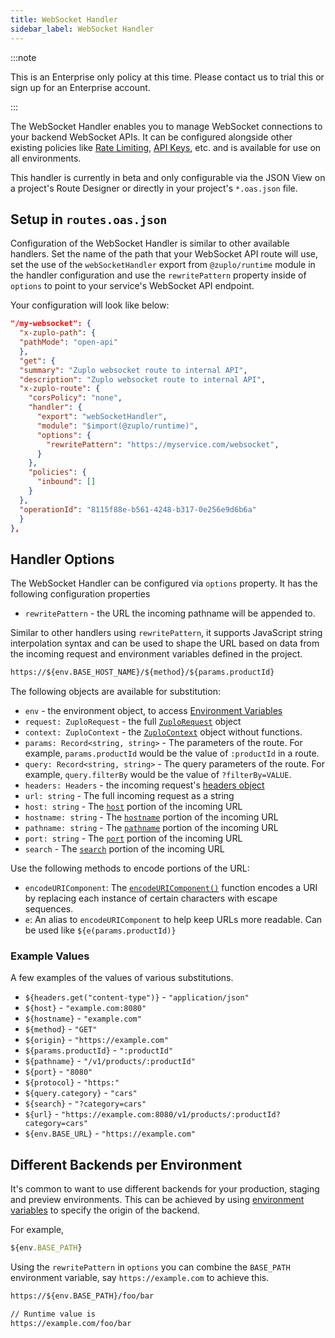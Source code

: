 ```yaml
---
title: WebSocket Handler
sidebar_label: WebSocket Handler
---
```


:::note

This is an Enterprise only policy at this time. Please contact us to trial this
or sign up for an Enterprise account.

:::

The WebSocket Handler enables you to manage WebSocket connections to your
backend WebSocket APIs. It can be configured alongside other existing policies
like [Rate Limiting](../policies/rate-limit-inbound.md),
[API Keys](../policies/api-key-inbound.md), etc. and is available for use on all
environments.

This handler is currently in beta and only configurable via the JSON View on a
project's Route Designer or directly in your project's `*.oas.json` file.

## Setup in `routes.oas.json`

Configuration of the WebSocket Handler is similar to other available handlers.
Set the name of the path that your WebSocket API route will use, set the use of
the `webSocketHandler` export from `@zuplo/runtime` module in the handler
configuration and use the `rewritePattern` property inside of `options` to point
to your service's WebSocket API endpoint.

Your configuration will look like below:

```json
"/my-websocket": {
  "x-zuplo-path": {
  "pathMode": "open-api"
  },
  "get": {
  "summary": "Zuplo websocket route to internal API",
  "description": "Zuplo websocket route to internal API",
  "x-zuplo-route": {
    "corsPolicy": "none",
    "handler": {
      "export": "webSocketHandler",
      "module": "$import(@zuplo/runtime)",
      "options": {
        "rewritePattern": "https://myservice.com/websocket",
      }
    },
    "policies": {
      "inbound": []
    }
  },
  "operationId": "8115f88e-b561-4248-b317-0e256e9d6b6a"
  }
},
```

## Handler Options

The WebSocket Handler can be configured via `options` property. It has the
following configuration properties

- `rewritePattern` - the URL the incoming pathname will be appended to.

Similar to other handlers using `rewritePattern`, it supports JavaScript string
interpolation syntax and can be used to shape the URL based on data from the
incoming request and environment variables defined in the project.

```txt
https://${env.BASE_HOST_NAME}/${method}/${params.productId}
```

The following objects are available for substitution:

- `env` - the environment object, to access
  [Environment Variables](../articles/environment-variables.md)
- `request: ZuploRequest` - the full
  [`ZuploRequest`](../programmable-api/zuplo-request.md) object
- `context: ZuploContext` - the
  [`ZuploContext`](../programmable-api/zuplo-context.md) object without
  functions.
- `params: Record<string, string>` - The parameters of the route. For example,
  `params.productId` would be the value of `:productId` in a route.
- `query: Record<string, string>` - The query parameters of the route. For
  example, `query.filterBy` would be the value of `?filterBy=VALUE`.
- `headers: Headers` - the incoming request's
  [headers object](https://developer.mozilla.org/en-US/docs/Web/API/Headers)
- `url: string` - The full incoming request as a string
- `host: string` - The
  [`host`](https://developer.mozilla.org/en-US/docs/Web/API/URL/host) portion of
  the incoming URL
- `hostname: string` - The
  [`hostname`](https://developer.mozilla.org/en-US/docs/Web/API/URL/hostname)
  portion of the incoming URL
- `pathname: string` - The
  [`pathname`](https://developer.mozilla.org/en-US/docs/Web/API/URL/pathname)
  portion of the incoming URL
- `port: string` - The
  [`port`](https://developer.mozilla.org/en-US/docs/Web/API/URL/port) portion of
  the incoming URL
- `search` - The
  [`search`](https://developer.mozilla.org/en-US/docs/Web/API/URL/search)
  portion of the incoming URL

Use the following methods to encode portions of the URL:

- `encodeURIComponent`: The
  [`encodeURIComponent()`](https://developer.mozilla.org/en-US/docs/Web/JavaScript/Reference/Global_Objects/encodeURIComponent)
  function encodes a URI by replacing each instance of certain characters with
  escape sequences.
- `e`: An alias to `encodeURIComponent` to help keep URLs more readable. Can be
  used like `${e(params.productId)}`

### Example Values

A few examples of the values of various substitutions.

- `${headers.get("content-type")}` - `"application/json"`
- `${host}` - `"example.com:8080"`
- `${hostname}` - `"example.com"`
- `${method}` - `"GET"`
- `${origin}` - `"https://example.com"`
- `${params.productId}` - `":productId"`
- `${pathname}` - `"/v1/products/:productId"`
- `${port}` - `"8080"`
- `${protocol}` - `"https:"`
- `${query.category}` - `"cars"`
- `${search}` - `"?category=cars"`
- `${url}` - `"https://example.com:8080/v1/products/:productId?category=cars"`
- `${env.BASE_URL}` - `"https://example.com"`

## Different Backends per Environment

It's common to want to use different backends for your production, staging and
preview environments. This can be achieved by using
[environment variables](../articles/environment-variables.md) to specify the
origin of the backend.

For example,

```js
${env.BASE_PATH}
```

Using the `rewritePattern` in `options` you can combine the `BASE_PATH`
environment variable, say `https://example.com` to achieve this.

```txt
https://${env.BASE_PATH}/foo/bar

// Runtime value is
https://example.com/foo/bar
```
